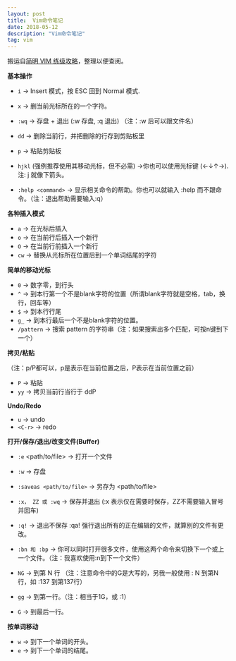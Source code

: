 ```yaml
---
layout: post
title:  Vim命令笔记
date: 2018-05-12
description: "Vim命令笔记"
tag: vim
---
```


搬运自[简明 VIM 练级攻略](https://coolshell.cn/articles/5426.html)，整理以便查阅。

**基本操作**

+	`i` → Insert 模式，按 ESC 回到 Normal 模式.
+	`x` → 删当前光标所在的一个字符。
+	`:wq` → 存盘 + 退出 (:w 存盘, :q 退出)   （注：:w 后可以跟文件名）
+	`dd` → 删除当前行，并把删除的行存到剪贴板里
+	`p` → 粘贴剪贴板

+	`hjkl` (强例推荐使用其移动光标，但不必需) →你也可以使用光标键 (←↓↑→). 注: j 就像下箭头。
+	`:help <command>` → 显示相关命令的帮助。你也可以就输入 :help 而不跟命令。（注：退出帮助需要输入:q）


**各种插入模式**

+	`a` → 在光标后插入
+	`o` → 在当前行后插入一个新行
+	`O` → 在当前行前插入一个新行
+	`cw` → 替换从光标所在位置后到一个单词结尾的字符

**简单的移动光标**

+	`0` → 数字零，到行头
+	`^` → 到本行第一个不是blank字符的位置（所谓blank字符就是空格，tab，换行，回车等）
+	`$` → 到本行行尾
+	`g_` → 到本行最后一个不是blank字符的位置。
+	`/pattern` → 搜索 pattern 的字符串（注：如果搜索出多个匹配，可按n键到下一个）


**拷贝/粘贴**

（注：p/P都可以，p是表示在当前位置之后，P表示在当前位置之前）

+	`P` → 粘贴
+	`yy` → 拷贝当前行当行于 ddP


**Undo/Redo**

+	`u` → undo
+	`<C-r>` → redo

**打开/保存/退出/改变文件(Buffer)**

+	`:e` <path/to/file> → 打开一个文件
+	`:w` → 存盘
+	`:saveas <path/to/file>` → 另存为 <path/to/file>
+	`:x， ZZ 或 :wq` → 保存并退出 (:x 表示仅在需要时保存，ZZ不需要输入冒号并回车)
+	`:q!` → 退出不保存 :qa! 强行退出所有的正在编辑的文件，就算别的文件有更改。
+	`:bn 和 :bp` → 你可以同时打开很多文件，使用这两个命令来切换下一个或上一个文件。（注：我喜欢使用:n到下一个文件）

+	`NG` → 到第 N 行 （注：注意命令中的G是大写的，另我一般使用 : N 到第N行，如 :137 到第137行）
+	`gg` → 到第一行。（注：相当于1G，或 :1）
+	`G` → 到最后一行。


**按单词移动**

+	`w` → 到下一个单词的开头。
+	`e` → 到下一个单词的结尾。